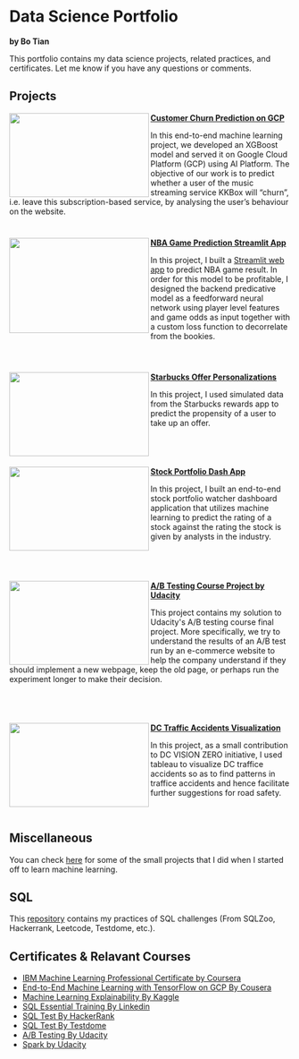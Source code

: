 # Data Science Portfolio

**by Bo Tian**

This portfolio contains my data science projects, related practices, and certificates. Let me know if you have any questions or comments.

## Projects



<img align="left" width="250" height="150" src="https://github.com/tianbo137/My_Portfolio/blob/main/Images/customer-churn.jpg"> **[Customer Churn Prediction on GCP](https://github.com/tianbo137/My_Portfolio/tree/main/Customer%20Churn%20Prediction)**

In this end-to-end machine learning project, we developed an XGBoost model and served it on Google Cloud Platform (GCP) using AI Platform. The objective of our work is to predict whether a user of the music streaming service KKBox will “churn”, i.e. leave this subscription-based service, by analysing the user’s behaviour on the website. 

#

<img align="left" width="250" height="170" src="https://github.com/tianbo137/My_Portfolio/blob/main/Images/nba-ball-general-view-floor-1-784x523.jpg"> **[NBA Game Prediction Streamlit App](https://github.com/tianbo137/Portfolio/tree/main/NBA%20Game%20Prediction)**

In this project, I built a [Streamlit web app]() to predict NBA game result. In order for this model to be profitable, I designed the backend predicative model as a feedforward neural network using player level features and game odds as input together with a custom loss function to decorrelate from the bookies. 
<br />
<br />

#

<img align="left" width="250" height="150" src="https://github.com/tianbo137/Portfolio/blob/main/Images/Starbucks-Predictive-Analytics-e1527609153213.jpg"> **[Starbucks Offer Personalizations](https://github.com/tianbo137/Portfolio/tree/main/Starbucks%20Offer%20Personalizations)**

In this project, I used simulated data from the Starbucks rewards app to predict the propensity of a user to take up an offer.

<br />


#

<img align="left" width="250" height="150" src="https://github.com/tianbo137/My_Portfolio/blob/main/Images/www.usnews.com.jpg"> **[Stock Portfolio Dash App](https://github.com/tianbo137/My_Portfolio/tree/main/Stock%20Portfolio%20Dash%20App)**
 
In this project, I built an end-to-end stock portfolio watcher dashboard application that utilizes machine learning to predict the rating of a stock against the rating the stock is given by analysts in the industry. 

<br />

#

<img align="left" width="250" height="150" src="https://github.com/tianbo137/Portfolio/blob/main/Images/ab-testing.png"> **[A/B Testing Course Project by Udacity](https://github.com/tianbo137/Portfolio/tree/main/A_B%20Testing%20Course%20Project%20by%20Udacity)** 

This project contains my solution to Udacity's A/B testing course final project. More specifically, we try to understand the results of an A/B test run by an e-commerce website to help the company understand if they should implement a new webpage, keep the old page, or perhaps run the experiment longer to make their decision.

<br />

#

<img align="left" width="250" height="150" src="https://github.com/tianbo137/My_Portfolio/blob/main/Images/DC-TRAFFIC1.jpg"> **[DC Traffic Accidents Visualization](https://github.com/tianbo137/My_Portfolio/tree/main/Visualizing-DC-Traffic-Crashes)**
 
In this project, as a small contribution to DC VISION ZERO initiative, I used tableau to visualize DC traffice accidents so as to find patterns in traffice accidents and hence facilitate further suggestions for road safety. 

<br />


## Miscellaneous

You can check [here](https://github.com/tianbo137/Miscellaneous) for some of the small projects that I did when I started off to learn machine learning.


## SQL

This [repository](https://github.com/tianbo137/SQL) contains my practices of SQL challenges (From SQLZoo, Hackerrank, Leetcode, Testdome, etc.).
 


## Certificates & Relavant Courses

- [IBM Machine Learning Professional Certificate by Coursera]()
- [End-to-End Machine Learning with TensorFlow on GCP By Cousera]()
- [Machine Learning Explainability By Kaggle]()
- [SQL Essential Training By Linkedin]()
- [SQL Test By HackerRank]()
- [SQL Test By Testdome]()
- [A/B Testing By Udacity](https://classroom.udacity.com/courses/ud257)
- [Spark by Udacity](https://www.udacity.com/course/learn-spark-at-udacity--ud2002)
